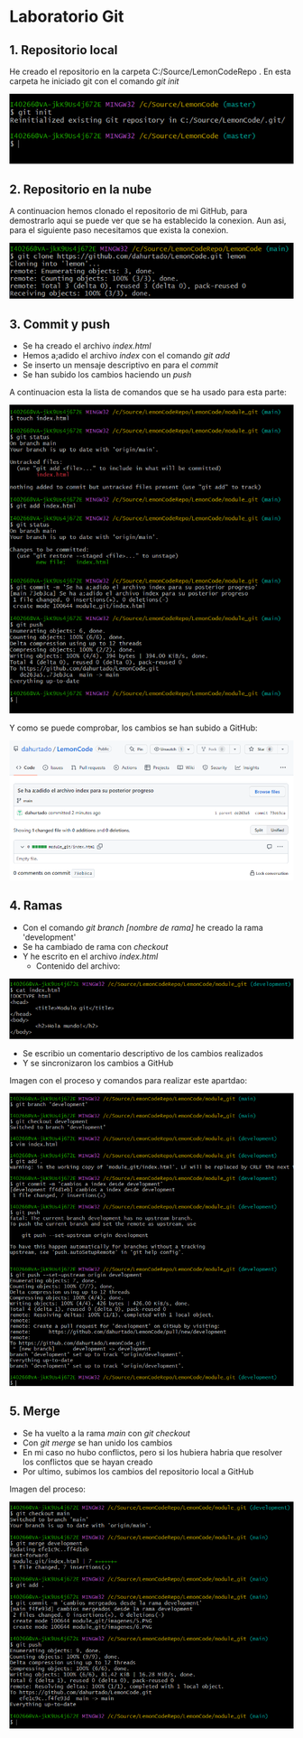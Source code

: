 # Laboratorio Git
## 1. Repositorio local

He creado el repositorio en la carpeta C:/Source/LemonCodeRepo .
En esta carpeta he iniciado git con el comando *git init*

![Comando git init](./imagenes/1.PNG)

## 2. Repositorio en la nube

A continuacion hemos clonado el repositorio de mi GitHub, para demostrarlo aqui se puede ver que se ha establecido la conexion.
Aun asi, para el siguiente paso necesitamos que exista la conexion.

![Clonado de repositorio](./imagenes/2.PNG)

## 3. Commit y push

 - Se ha creado el archivo *index.html*
 - Hemos a;adido el archivo *index* con el comando *git add*
 - Se inserto un mensaje descriptivo en para el *commit*
 - Se han subido los cambios haciendo un *push*

A continuacion esta la lista de comandos que se ha usado para esta parte:

![Commiteo y push de archivos](./imagenes/3.PNG)

Y como se puede comprobar, los cambios se han subido a GitHub:

![Cambios subidos a GitHub](./imagenes/4.PNG)

## 4. Ramas

 - Con el comando *git branch [nombre de rama]* he creado la rama 'development'
 - Se ha cambiado de rama con *checkout*
 - Y he escrito en el archivo *index.html*
   - Contenido del archivo:

![Contenido del archivo index.html](./imagenes/6.PNG)

 - Se escribio un comentario descriptivo de los cambios realizados
 - Y se sincronizaron los cambios a GitHub

Imagen con el proceso y comandos para realizar este apartdao:

![Listado del proceso y de comandos](./imagenes/5.PNG)


## 5. Merge

 - Se ha vuelto a la rama *main* con *git checkout*
 - Con *git merge* se han unido los cambios
 - En mi caso no hubo conflictos, pero si los hubiera habria que resolver los conflictos que se hayan creado
 - Por ultimo, subimos los cambios del repositorio local a GitHub

Imagen del proceso:

![Lista del proceso de Merge](./imagenes/7.PNG)


